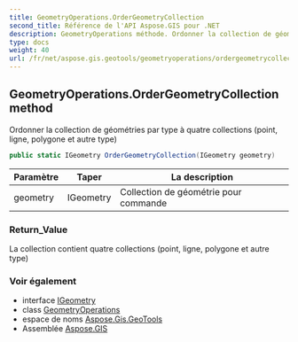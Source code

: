```yaml
---
title: GeometryOperations.OrderGeometryCollection
second_title: Référence de l'API Aspose.GIS pour .NET
description: GeometryOperations méthode. Ordonner la collection de géométries par type à quatre collections point ligne polygone et autre type
type: docs
weight: 40
url: /fr/net/aspose.gis.geotools/geometryoperations/ordergeometrycollection/
---
```

## GeometryOperations.OrderGeometryCollection method

Ordonner la collection de géométries par type à quatre collections (point, ligne, polygone et autre type)

```csharp
public static IGeometry OrderGeometryCollection(IGeometry geometry)
```

| Paramètre | Taper | La description |
| --- | --- | --- |
| geometry | IGeometry | Collection de géométrie pour commande |

### Return_Value

La collection contient quatre collections (point, ligne, polygone et autre type)

### Voir également

* interface [IGeometry](../../../aspose.gis.geometries/igeometry/)
* class [GeometryOperations](../)
* espace de noms [Aspose.Gis.GeoTools](../../geometryoperations/)
* Assemblée [Aspose.GIS](../../../)


